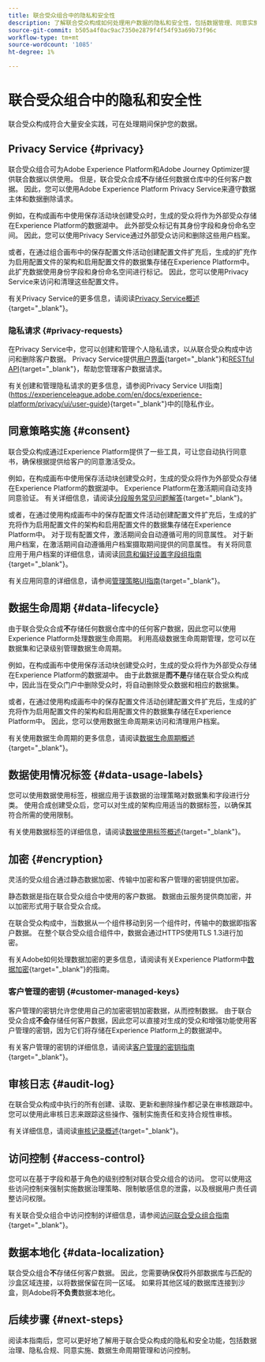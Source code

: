 ```yaml
---
title: 联合受众组合中的隐私和安全性
description: 了解联合受众构成如何处理用户数据的隐私和安全性，包括数据管理、同意实施、访问控制、数据加密和隐私合规性等功能。
source-git-commit: b505a4f0ac9ac7350e2879f4f54f93a69b73f96c
workflow-type: tm+mt
source-wordcount: '1085'
ht-degree: 1%

---
```



# 联合受众组合中的隐私和安全性

联合受众构成符合大量安全实践，可在处理期间保护您的数据。

## Privacy Service {#privacy}

联合受众组合可为Adobe Experience Platform和Adobe Journey Optimizer提供联合数据以供使用。 但是，联合受众合成&#x200B;**不**&#x200B;存储任何数据仓库中的任何客户数据。 因此，您可以使用Adobe Experience Platform Privacy Service来遵守数据主体和数据删除请求。

例如，在构成画布中使用保存活动块创建受众时，生成的受众将作为外部受众存储在Experience Platform的数据湖中。 此外部受众标记有其身份字段和身份命名空间。 因此，您可以使用Privacy Service通过外部受众访问和删除这些用户档案。

或者，在通过组合画布中的保存配置文件活动创建配置文件扩充后，生成的扩充作为启用配置文件的架构和启用配置文件的数据集存储在Experience Platform中。 此扩充数据使用身份字段和身份命名空间进行标记。 因此，您可以使用Privacy Service来访问和清理这些配置文件。

有关Privacy Service的更多信息，请阅读[Privacy Service概述](https://experienceleague.adobe.com/en/docs/experience-platform/privacy/home){target="_blank"}。

### 隐私请求 {#privacy-requests}

在Privacy Service中，您可以创建和管理个人隐私请求，以从联合受众构成中访问和删除客户数据。 Privacy Service提供[用户界面](https://experienceleague.adobe.com/docs/experience-platform/privacy/ui/user-guide.html?lang=zh-Hans){target="_blank"}和[RESTful API](https://experienceleague.adobe.com/zh-hans/docs/experience-platform/privacy/api/overview){target="_blank"}，帮助您管理客户数据请求。

有关创建和管理隐私请求的更多信息，请参阅Privacy Service UI指南](https://experienceleague.adobe.com/en/docs/experience-platform/privacy/ui/user-guide){target="_blank"}中的[隐私作业。

## 同意策略实施 {#consent}

联合受众构成通过Experience Platform提供了一些工具，可让您自动执行同意书，确保根据提供给客户的同意激活受众。

例如，在构成画布中使用保存活动块创建受众时，生成的受众将作为外部受众存储在Experience Platform的数据湖中。 Experience Platform在激活期间自动支持同意验证。 有关详细信息，请阅读[分段服务常见问题解答](https://experienceleague.adobe.com/en/docs/experience-platform/segmentation/faq#consent){target="_blank"}。

或者，在通过使用构成画布中的保存配置文件活动创建配置文件扩充后，生成的扩充将作为启用配置文件的架构和启用配置文件的数据集存储在Experience Platform中。 对于现有配置文件，激活期间会自动遵循可用的同意属性。 对于新用户档案，在激活期间自动遵循用户档案摄取期间提供的同意属性。 有关将同意应用于用户档案的详细信息，请阅读[同意和偏好设置字段组指南](https://experienceleague.adobe.com/en/docs/experience-platform/xdm/field-groups/profile/consents){target="_blank"}。

有关应用同意的详细信息，请参阅[管理策略UI指南](https://experienceleague.adobe.com/en/docs/experience-platform/data-governance/policies/user-guide#consent-policy){target="_blank"}。

## 数据生命周期 {#data-lifecycle}

由于联合受众合成&#x200B;**不**&#x200B;存储任何数据仓库中的任何客户数据，因此您可以使用Experience Platform处理数据生命周期。 利用高级数据生命周期管理，您可以在数据集和记录级别管理数据生命周期。

例如，在构成画布中使用保存活动块创建受众时，生成的受众将作为外部受众存储在Experience Platform的数据湖中。 由于此数据是&#x200B;**而不是**&#x200B;存储在联合受众构成中，因此当在受众门户中删除受众时，将自动删除受众数据和相应的数据集。

或者，在通过使用构成画布中的保存配置文件活动创建配置文件扩充后，生成的扩充将作为启用配置文件的架构和启用配置文件的数据集存储在Experience Platform中。 因此，您可以使用数据生命周期来访问和清理用户档案。

有关使用数据生命周期的更多信息，请阅读[数据生命周期概述](https://experienceleague.adobe.com/en/docs/experience-platform/data-lifecycle/home){target="_blank"}。

## 数据使用情况标签 {#data-usage-labels}

您可以使用数据使用标签，根据应用于该数据的治理策略对数据集和字段进行分类。 使用合成创建受众后，您可以对生成的架构应用适当的数据标签，以确保其符合所需的使用限制。

有关使用数据标签的详细信息，请阅读[数据使用标签概述](https://experienceleague.adobe.com/en/docs/experience-platform/data-governance/labels/overview){target="_blank"}。

## 加密 {#encryption}

灵活的受众组合通过静态数据加密、传输中加密和客户管理的密钥提供加密。

静态数据是指在联合受众组合中使用的客户数据。 数据由云服务提供商加密，并以加密形式用于联合受众合成。

在联合受众构成中，当数据从一个组件移动到另一个组件时，传输中的数据即指客户数据。 在整个联合受众组合组件中，数据会通过HTTPS使用TLS 1.3进行加密。

有关Adobe如何处理数据加密的更多信息，请阅读有关Experience Platform中[数据加密](https://experienceleague.adobe.com/en/docs/experience-platform/landing/governance-privacy-security/encryption){target="_blank"}的指南。

### 客户管理的密钥 {#customer-managed-keys}

客户管理的密钥允许您使用自己的加密密钥加密数据，从而控制数据。 由于联合受众合成&#x200B;**不会**&#x200B;存储任何客户数据，因此您可以直接对生成的受众和增强功能使用客户管理的密钥，因为它们将存储在Experience Platform上的数据湖中。

有关客户管理的密钥的详细信息，请阅读[客户管理的密钥指南](https://experienceleague.adobe.com/en/docs/experience-platform/landing/governance-privacy-security/customer-managed-keys/overview){target="_blank"}。

## 审核日志 {#audit-log}

在联合受众构成中执行的所有创建、读取、更新和删除操作都记录在审核跟踪中。 您可以使用此审核日志来跟踪这些操作、强制实施责任和支持合规性审核。

有关详细信息，请阅读[审核记录概述](/help/admin/audit-trail.md){target="_blank"}。

## 访问控制 {#access-control}

您可以在基于字段和基于角色的级别控制对联合受众组合的访问。 您可以使用这些访问控制来强制实施数据治理策略、限制敏感信息的泄露，以及根据用户责任调整访问权限。

有关联合受众组合中访问控制的详细信息，请参阅[访问联合受众组合指南](/help/start/feature-access.md){target="_blank"}。

## 数据本地化 {#data-localization}

联合受众组合&#x200B;**不**&#x200B;存储任何客户数据。 因此，您需要确保&#x200B;**仅**&#x200B;将外部数据库与匹配的沙盒区域连接，以将数据保留在同一区域。 如果将其他区域的数据库连接到沙盒，则Adobe将&#x200B;**不负责**&#x200B;数据本地化。

## 后续步骤 {#next-steps}

阅读本指南后，您可以更好地了解用于联合受众构成的隐私和安全功能，包括数据治理、隐私合规、同意实施、数据生命周期管理和访问控制。
